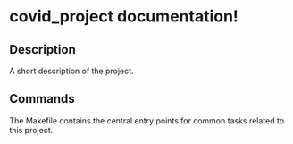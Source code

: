 # covid_project documentation!

## Description

A short description of the project.

## Commands

The Makefile contains the central entry points for common tasks related to this project.

